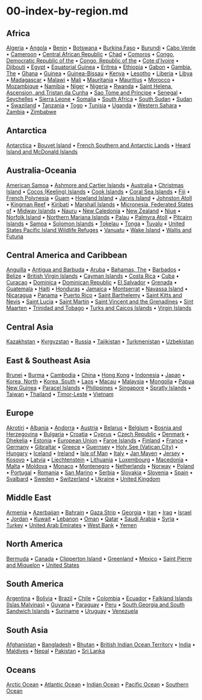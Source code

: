 
# 00-index-by-region.md


## Africa

[Algeria](ag.txt) &bull; [Angola](ao.txt) &bull; [Benin](bn.txt) &bull; [Botswana](bc.txt) &bull; [Burkina Faso](uv.txt) &bull; [Burundi](by.txt) &bull; [Cabo Verde](cv.txt) &bull; [Cameroon](cm.txt) &bull; [Central African Republic](ct.txt) &bull; [Chad](cd.txt) &bull; [Comoros](cn.txt) &bull; [Congo, Democratic Republic of the](cg.txt) &bull; [Congo, Republic of the](cf.txt) &bull; [Cote d'Ivoire](iv.txt) &bull; [Djibouti](dj.txt) &bull; [Egypt](eg.txt) &bull; [Equatorial Guinea](ek.txt) &bull; [Eritrea](er.txt) &bull; [Ethiopia](et.txt) &bull; [Gabon](gb.txt) &bull; [Gambia, The](ga.txt) &bull; [Ghana](gh.txt) &bull; [Guinea](gv.txt) &bull; [Guinea-Bissau](pu.txt) &bull; [Kenya](ke.txt) &bull; [Lesotho](lt.txt) &bull; [Liberia](li.txt) &bull; [Libya](ly.txt) &bull; [Madagascar](ma.txt) &bull; [Malawi](mi.txt) &bull; [Mali](ml.txt) &bull; [Mauritania](mr.txt) &bull; [Mauritius](mp.txt) &bull; [Morocco](mo.txt) &bull; [Mozambique](mz.txt) &bull; [Namibia](wa.txt) &bull; [Niger](ng.txt) &bull; [Nigeria](ni.txt) &bull; [Rwanda](rw.txt) &bull; [Saint Helena, Ascension, and Tristan da Cunha](sh.txt) &bull; [Sao Tome and Principe](tp.txt) &bull; [Senegal](sg.txt) &bull; [Seychelles](se.txt) &bull; [Sierra Leone](sl.txt) &bull; [Somalia](so.txt) &bull; [South Africa](sf.txt) &bull; [South Sudan](od.txt) &bull; [Sudan](su.txt) &bull; [Swaziland](wz.txt) &bull; [Tanzania](tz.txt) &bull; [Togo](to.txt) &bull; [Tunisia](ts.txt) &bull; [Uganda](ug.txt) &bull; [Western Sahara](wi.txt) &bull; [Zambia](za.txt) &bull; [Zimbabwe](zi.txt)

## Antarctica

[Antarctica](ay.txt) &bull; [Bouvet Island](bv.txt) &bull; [French Southern and Antarctic Lands](fs.txt) &bull; [Heard Island and McDonald Islands](hm.txt)

## Australia-Oceania

[American Samoa](aq.txt) &bull; [Ashmore and Cartier Islands](at.txt) &bull; [Australia](as.txt) &bull; [Christmas Island](kt.txt) &bull; [Cocos (Keeling) Islands](ck.txt) &bull; [Cook Islands](cw.txt) &bull; [Coral Sea Islands](cr.txt) &bull; [Fiji](fj.txt) &bull; [French Polynesia](fp.txt) &bull; [Guam](gq.txt) &bull; [Howland Island](hq.txt) &bull; [Jarvis Island](dq.txt) &bull; [Johnston Atoll](jq.txt) &bull; [Kingman Reef](kq.txt) &bull; [Kiribati](kr.txt) &bull; [Marshall Islands](rm.txt) &bull; [Micronesia, Federated States of](fm.txt) &bull; [Midway Islands](mq.txt) &bull; [Nauru](nr.txt) &bull; [New Caledonia](nc.txt) &bull; [New Zealand](nz.txt) &bull; [Niue](ne.txt) &bull; [Norfolk Island](nf.txt) &bull; [Northern Mariana Islands](cq.txt) &bull; [Palau](ps.txt) &bull; [Palmyra Atoll](lq.txt) &bull; [Pitcairn Islands](pc.txt) &bull; [Samoa](ws.txt) &bull; [Solomon Islands](bp.txt) &bull; [Tokelau](tl.txt) &bull; [Tonga](tn.txt) &bull; [Tuvalu](tv.txt) &bull; [United States Pacific Island Wildlife Refuges](um.txt) &bull; [Vanuatu](nh.txt) &bull; [Wake Island](wq.txt) &bull; [Wallis and Futuna](wf.txt)

## Central America and Caribbean

[Anguilla](av.txt) &bull; [Antigua and Barbuda](ac.txt) &bull; [Aruba](aa.txt) &bull; [Bahamas, The](bf.txt) &bull; [Barbados](bb.txt) &bull; [Belize](bh.txt) &bull; [British Virgin Islands](vi.txt) &bull; [Cayman Islands](cj.txt) &bull; [Costa Rica](cs.txt) &bull; [Cuba](cu.txt) &bull; [Curacao](cc.txt) &bull; [Dominica](do.txt) &bull; [Dominican Republic](dr.txt) &bull; [El Salvador](es.txt) &bull; [Grenada](gj.txt) &bull; [Guatemala](gt.txt) &bull; [Haiti](ha.txt) &bull; [Honduras](ho.txt) &bull; [Jamaica](jm.txt) &bull; [Montserrat](mh.txt) &bull; [Navassa Island](bq.txt) &bull; [Nicaragua](nu.txt) &bull; [Panama](pm.txt) &bull; [Puerto Rico](rq.txt) &bull; [Saint Barthelemy](tb.txt) &bull; [Saint Kitts and Nevis](sc.txt) &bull; [Saint Lucia](st.txt) &bull; [Saint Martin](rn.txt) &bull; [Saint Vincent and the Grenadines](vc.txt) &bull; [Sint Maarten](sk.txt) &bull; [Trinidad and Tobago](td.txt) &bull; [Turks and Caicos Islands](tk.txt) &bull; [Virgin Islands](vq.txt)

## Central Asia

[Kazakhstan](kz.txt) &bull; [Kyrgyzstan](kg.txt) &bull; [Russia](rs.txt) &bull; [Tajikistan](ti.txt) &bull; [Turkmenistan](tx.txt) &bull; [Uzbekistan](uz.txt)

## East & Southeast Asia

[Brunei](bx.txt) &bull; [Burma](bm.txt) &bull; [Cambodia](cb.txt) &bull; [China](ch.txt) &bull; [Hong Kong](hk.txt) &bull; [Indonesia](id.txt) &bull; [Japan](ja.txt) &bull; [Korea, North](kn.txt) &bull; [Korea, South](ks.txt) &bull; [Laos](la.txt) &bull; [Macau](mc.txt) &bull; [Malaysia](my.txt) &bull; [Mongolia](mg.txt) &bull; [Papua New Guinea](pp.txt) &bull; [Paracel Islands](pf.txt) &bull; [Philippines](rp.txt) &bull; [Singapore](sn.txt) &bull; [Spratly Islands](pg.txt) &bull; [Taiwan](tw.txt) &bull; [Thailand](th.txt) &bull; [Timor-Leste](tt.txt) &bull; [Vietnam](vm.txt)

## Europe

[Akrotiri](ax.txt) &bull; [Albania](al.txt) &bull; [Andorra](an.txt) &bull; [Austria](au.txt) &bull; [Belarus](bo.txt) &bull; [Belgium](be.txt) &bull; [Bosnia and Herzegovina](bk.txt) &bull; [Bulgaria](bu.txt) &bull; [Croatia](hr.txt) &bull; [Cyprus](cy.txt) &bull; [Czech Republic](ez.txt) &bull; [Denmark](da.txt) &bull; [Dhekelia](dx.txt) &bull; [Estonia](en.txt) &bull; [European Union](ee.txt) &bull; [Faroe Islands](fo.txt) &bull; [Finland](fi.txt) &bull; [France](fr.txt) &bull; [Germany](gm.txt) &bull; [Gibraltar](gi.txt) &bull; [Greece](gr.txt) &bull; [Guernsey](gk.txt) &bull; [Holy See (Vatican City)](vt.txt) &bull; [Hungary](hu.txt) &bull; [Iceland](ic.txt) &bull; [Ireland](ei.txt) &bull; [Isle of Man](im.txt) &bull; [Italy](it.txt) &bull; [Jan Mayen](jn.txt) &bull; [Jersey](je.txt) &bull; [Kosovo](kv.txt) &bull; [Latvia](lg.txt) &bull; [Liechtenstein](ls.txt) &bull; [Lithuania](lh.txt) &bull; [Luxembourg](lu.txt) &bull; [Macedonia](mk.txt) &bull; [Malta](mt.txt) &bull; [Moldova](md.txt) &bull; [Monaco](mn.txt) &bull; [Montenegro](mj.txt) &bull; [Netherlands](nl.txt) &bull; [Norway](no.txt) &bull; [Poland](pl.txt) &bull; [Portugal](po.txt) &bull; [Romania](ro.txt) &bull; [San Marino](sm.txt) &bull; [Serbia](ri.txt) &bull; [Slovakia](lo.txt) &bull; [Slovenia](si.txt) &bull; [Spain](sp.txt) &bull; [Svalbard](sv.txt) &bull; [Sweden](sw.txt) &bull; [Switzerland](sz.txt) &bull; [Ukraine](up.txt) &bull; [United Kingdom](uk.txt)

## Middle East

[Armenia](am.txt) &bull; [Azerbaijan](aj.txt) &bull; [Bahrain](ba.txt) &bull; [Gaza Strip](gz.txt) &bull; [Georgia](gg.txt) &bull; [Iran](ir.txt) &bull; [Iraq](iz.txt) &bull; [Israel](is.txt) &bull; [Jordan](jo.txt) &bull; [Kuwait](ku.txt) &bull; [Lebanon](le.txt) &bull; [Oman](mu.txt) &bull; [Qatar](qa.txt) &bull; [Saudi Arabia](sa.txt) &bull; [Syria](sy.txt) &bull; [Turkey](tu.txt) &bull; [United Arab Emirates](ae.txt) &bull; [West Bank](we.txt) &bull; [Yemen](ym.txt)

## North America

[Bermuda](bd.txt) &bull; [Canada](ca.txt) &bull; [Clipperton Island](ip.txt) &bull; [Greenland](gl.txt) &bull; [Mexico](mx.txt) &bull; [Saint Pierre and Miquelon](sb.txt) &bull; [United States](us.txt)

## South America

[Argentina](ar.txt) &bull; [Bolivia](bl.txt) &bull; [Brazil](br.txt) &bull; [Chile](ci.txt) &bull; [Colombia](co.txt) &bull; [Ecuador](ec.txt) &bull; [Falkland Islands (Islas Malvinas)](fk.txt) &bull; [Guyana](gy.txt) &bull; [Paraguay](pa.txt) &bull; [Peru](pe.txt) &bull; [South Georgia and South Sandwich Islands](sx.txt) &bull; [Suriname](ns.txt) &bull; [Uruguay](uy.txt) &bull; [Venezuela](ve.txt)

## South Asia

[Afghanistan](af.txt) &bull; [Bangladesh](bg.txt) &bull; [Bhutan](bt.txt) &bull; [British Indian Ocean Territory](io.txt) &bull; [India](in.txt) &bull; [Maldives](mv.txt) &bull; [Nepal](np.txt) &bull; [Pakistan](pk.txt) &bull; [Sri Lanka](ce.txt)

## Oceans

[Arctic Ocean](xq.txt) &bull; [Atlantic Ocean](zh.txt) &bull; [Indian Ocean](xo.txt) &bull; [Pacific Ocean](zn.txt) &bull; [Southern Ocean](oo.txt)
